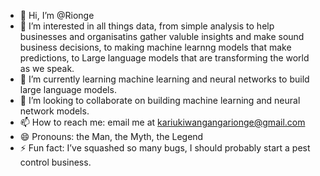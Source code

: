 - 👋 Hi, I’m @Rionge
- 👀 I’m interested in all things data, from simple analysis to help businesses and organisatins gather valuble insights and make sound business decisions, to making machine learnng models that make predictions, to Large language models that are transforming the world as we speak.
- 🌱 I’m currently learning machine learning and neural networks to build large language models.
- 💞️ I’m looking to collaborate on building machine learning and neural network models.
- 📫 How to reach me: email me at kariukiwangangarionge@gmail.com 
- 😄 Pronouns: the Man, the Myth, the Legend
- ⚡ Fun fact: I’ve squashed so many bugs, I should probably start a pest control business.

<!---
Rionge/Rionge is a ✨ special ✨ repository because its `README.md` (this file) appears on your GitHub profile.
You can click the Preview link to take a look at your changes.
--->
